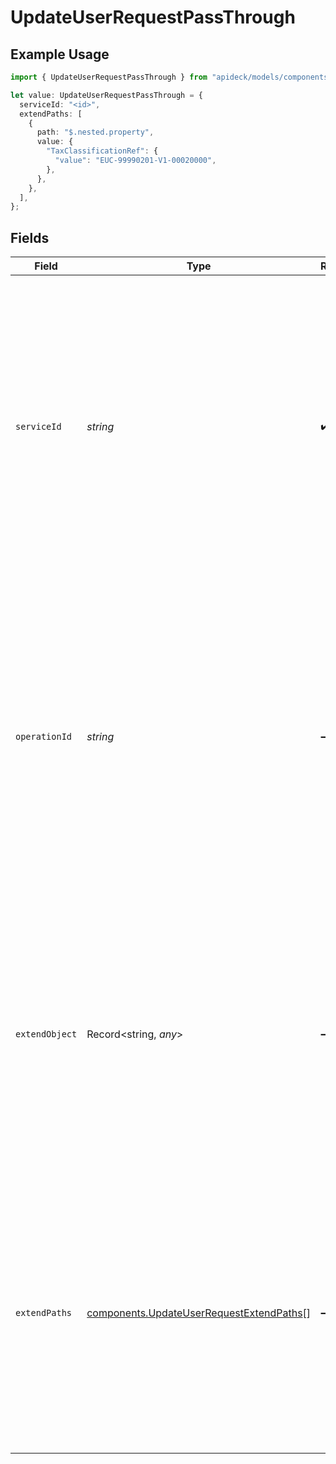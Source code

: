# UpdateUserRequestPassThrough

## Example Usage

```typescript
import { UpdateUserRequestPassThrough } from "apideck/models/components";

let value: UpdateUserRequestPassThrough = {
  serviceId: "<id>",
  extendPaths: [
    {
      path: "$.nested.property",
      value: {
        "TaxClassificationRef": {
          "value": "EUC-99990201-V1-00020000",
        },
      },
    },
  ],
};
```

## Fields

| Field                                                                                                                                                                                                                                                                                                          | Type                                                                                                                                                                                                                                                                                                           | Required                                                                                                                                                                                                                                                                                                       | Description                                                                                                                                                                                                                                                                                                    |
| -------------------------------------------------------------------------------------------------------------------------------------------------------------------------------------------------------------------------------------------------------------------------------------------------------------- | -------------------------------------------------------------------------------------------------------------------------------------------------------------------------------------------------------------------------------------------------------------------------------------------------------------- | -------------------------------------------------------------------------------------------------------------------------------------------------------------------------------------------------------------------------------------------------------------------------------------------------------------- | -------------------------------------------------------------------------------------------------------------------------------------------------------------------------------------------------------------------------------------------------------------------------------------------------------------- |
| `serviceId`                                                                                                                                                                                                                                                                                                    | *string*                                                                                                                                                                                                                                                                                                       | :heavy_check_mark:                                                                                                                                                                                                                                                                                             | This property specifies the unique identifier for the service where the pass_through modifications should be applied. It is essential for directing the custom data to the correct service, ensuring that the updates are processed accurately. This field is required and must be a valid service identifier. |
| `operationId`                                                                                                                                                                                                                                                                                                  | *string*                                                                                                                                                                                                                                                                                                       | :heavy_minus_sign:                                                                                                                                                                                                                                                                                             | An optional identifier for a specific workflow operation that the pass_through data should target. This is particularly useful for operations involving multiple downstream requests, allowing precise control over which operation the data affects. If used, it should match the intended operation's ID.    |
| `extendObject`                                                                                                                                                                                                                                                                                                 | Record<string, *any*>                                                                                                                                                                                                                                                                                          | :heavy_minus_sign:                                                                                                                                                                                                                                                                                             | This property allows for direct extension by including any additional properties needed for the update. It provides a flexible structure to accommodate various data types and custom fields, facilitating comprehensive updates without predefined constraints.                                               |
| `extendPaths`                                                                                                                                                                                                                                                                                                  | [components.UpdateUserRequestExtendPaths](../../models/components/updateuserrequestextendpaths.md)[]                                                                                                                                                                                                           | :heavy_minus_sign:                                                                                                                                                                                                                                                                                             | An array of objects designed for making structured data modifications using specific paths. This property enables precise updates to nested fields or complex data structures, ensuring that changes are applied exactly where needed within the user record.                                                  |